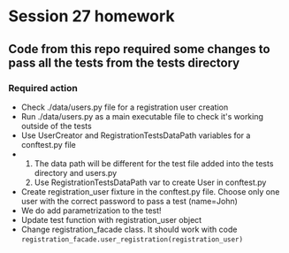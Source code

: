 # Session 27 homework
## Code from this repo required some changes to pass all the tests from the tests directory

### **Required action**
 - Check \./data/users.py file for a registration user creation
 - Run ./data/users.py as a main executable file to check it's working outside of the tests
 - Use UserCreator and RegistrationTestsDataPath variables for a conftest.py file
 - 1. The data path will be different for the test file added into the tests directory and users.py
   2. Use RegistrationTestsDataPath var to create User in conftest.py
 - Create registration_user fixture in the conftest.py file. Choose only one user with the correct password to pass a test (name=John)
 - We do add parametrization to the test!
 - Update test function with registration_user object
 - Change registration_facade class. It should work with code `registration_facade.user_registration(registration_user) `
